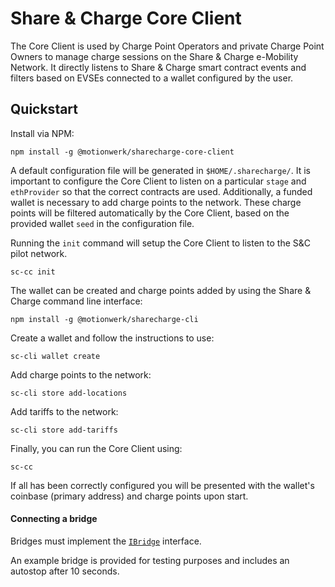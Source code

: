 # Share & Charge Core Client

The Core Client is used by Charge Point Operators and private Charge Point Owners to manage charge sessions on the Share & Charge e-Mobility Network.
It directly listens to Share & Charge smart contract events and filters based on EVSEs connected to a wallet configured by the user.  

## Quickstart

Install via NPM:
```
npm install -g @motionwerk/sharecharge-core-client
```

A default configuration file will be generated in `$HOME/.sharecharge/`. It is important to configure the Core Client to listen on a particular `stage` and `ethProvider` so that the correct contracts are used. Additionally, a funded wallet is necessary to add charge points to the network. These charge points will be filtered automatically by the Core Client, based on the provided wallet `seed` in the configuration file.

Running the `init` command will setup the Core Client to listen to the S&C pilot network.
```
sc-cc init
```

The wallet can be created and charge points added by using the Share & Charge command line interface:
```
npm install -g @motionwerk/sharecharge-cli
```

Create a wallet and follow the instructions to use:
```
sc-cli wallet create
```

Add charge points to the network:
```
sc-cli store add-locations
```

Add tariffs to the network:
```
sc-cli store add-tariffs
```

Finally, you can run the Core Client using:
```
sc-cc
```

If all has been correctly configured you will be presented with the wallet's coinbase (primary address) and charge points upon start. 

#### Connecting a bridge

Bridges must implement the [`IBridge`](https://github.com/motionwerkGmbH/sharecharge-core-client/blob/develop/src/interfaces/iBridge.ts) interface.

An example bridge is provided for testing purposes and includes an autostop after 10 seconds.
